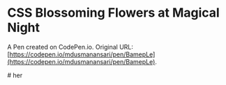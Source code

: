# CSS Blossoming Flowers at Magical Night 

A Pen created on CodePen.io. Original URL: [https://codepen.io/mdusmanansari/pen/BamepLe](https://codepen.io/mdusmanansari/pen/BamepLe).

#   h e r  
 